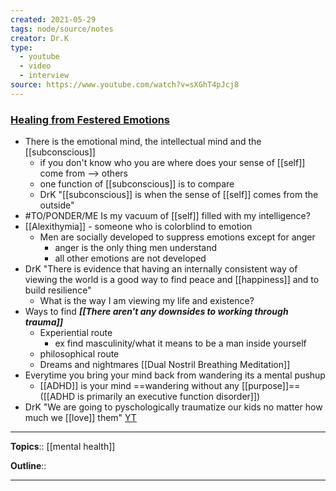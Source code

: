 ```yaml
---
created: 2021-05-29
tags: node/source/notes
creator: Dr.K
type:
  - youtube
  - video
  - interview
source: https://www.youtube.com/watch?v=sXGhT4pJcj8
---
```


### [Healing from Festered Emotions](https://www.youtube.com/watch?v=sXGhT4pJcj8)

- There is the emotional mind, the intellectual mind and the [[subconscious]]
    - if you don't know who you are where does your sense of [[self]] come from --> others
    - one function of [[subconscious]] is to compare
    - DrK "[[subconscious]] is when the sense of [[self]] comes from the outside"
- #TO/PONDER/ME  Is my vacuum of [[self]] filled with my intelligence?
-  [[Alexithymia]] - someone who is colorblind to emotion
    - Men are socially developed to suppress emotions except for anger
        - anger is the only thing men understand
        - all other emotions are not developed
- DrK "There is evidence that having an internally consistent way of viewing the world is a good way to find peace and [[happiness]] and to build resilience"
    - What is the way I am viewing my life and existence?
- Ways to find **_[[There aren't any downsides to working through trauma]]_**
    - Experiential route
        - ex find masculinity/what it means to be a man inside yourself
    - philosophical route
    - Dreams and nightmares
[[Dual Nostril Breathing Meditation]]
- Everytime you bring your mind back from wandering its a mental pushup
    - [[ADHD]] is your mind ==wandering without any [[purpose]]== ([[ADHD is primarily an executive function disorder]])
- DrK "We are going to pyschologically traumatize our kids no matter how much we [[love]] them" [YT](https://youtu.be/sXGhT4pJcj8?t=2602)

---


**Topics**::  [[mental health]] 

**Outline**::

--- 


